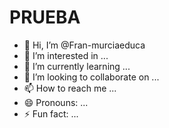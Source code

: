 # PRUEBA

- 👋 Hi, I’m @Fran-murciaeduca
- 👀 I’m interested in ...
- 🌱 I’m currently learning ...
- 💞️ I’m looking to collaborate on ...
- 📫 How to reach me ...
- 😄 Pronouns: ...
- ⚡ Fun fact: ...

<!---
Fran-murciaeduca/Fran-murciaeduca is a ✨ special ✨ repository because its `README.md` (this file) appears on your GitHub profile.
You can click the Preview link to take a look at your changes.
--->
